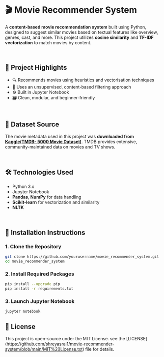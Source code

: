 # 🎬 **Movie Recommender System**

A **content-based movie recommendation system** built using Python, designed to suggest similar movies based on textual features like overview, genres, cast, and more. This project utilizes **cosine similarity** and **TF-IDF vectorization** to match movies by content.

<br/>

## 📌 **Project Highlights**

- 🔍 Recommends movies using heuristics and vectorisation techniques
- 🧠 Uses an unsupervised, content-based filtering approach
- ⚙️ Built in Jupyter Notebook
- 🗃️ Clean, modular, and beginner-friendly

<br/>

## 🧾 **Dataset Source**

The movie metadata used in this project was **downloaded from [Kaggle(TMDB- 5000 Movie Dataset)](https://www.kaggle.com/datasets/tmdb/tmdb-movie-metadata)**. TMDB provides extensive, community-maintained data on movies and TV shows.



<br/>

## 🛠️ **Technologies Used**

- Python 3.x
- Jupyter Notebook
- **Pandas**, **NumPy** for data handling
- **Scikit-learn** for vectorization and similarity
- **NLTK** 
<br/>

## 🚀 **Installation Instructions**
### 1. Clone the Repository

```bash
git clone https://github.com/yourusername/movie_recommender_system.git
cd movie_recommender_system
```
### 2. Install Required Packages
```bash
pip install --upgrade pip
pip install -r requirements.txt
```
### 3. Launch Jupyter Notebook
``` bash
jupyter notebook
```
## 📄 **License**

This project is open-source under the MIT License. see the [LICENSE] (https://github.com/shreyasrai1/movie-recommender-system/blob/main/MIT%20License.txt) file for details.
